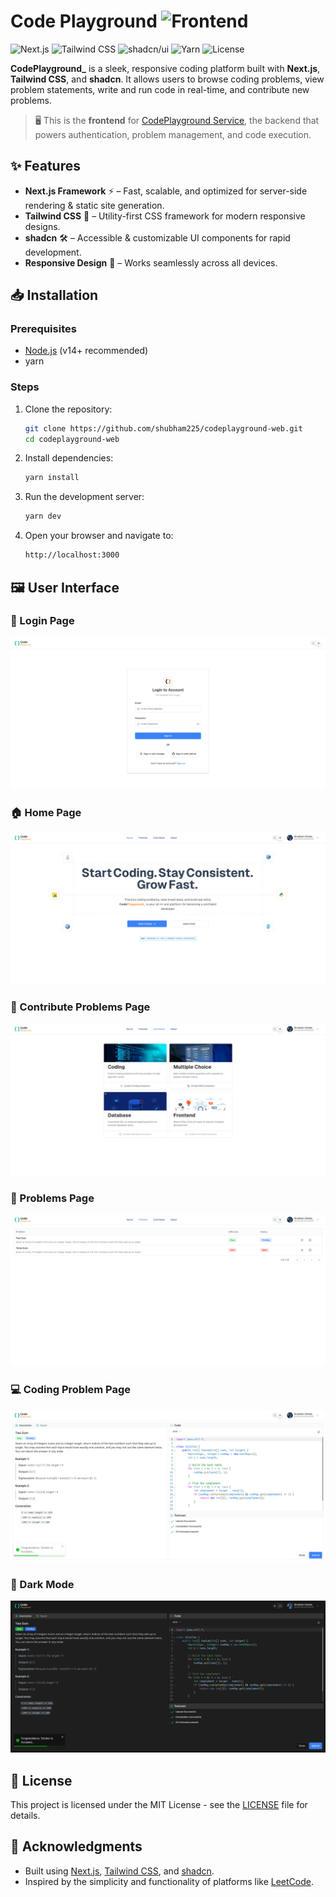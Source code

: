 # Code Playground ![Frontend](https://img.shields.io/badge/{_}-Frontend-38BDF8?style=flat-square)

![Next.js](https://img.shields.io/badge/Framework-Next.js-000?logo=nextdotjs&logoColor=white&style=flat)
![Tailwind CSS](https://img.shields.io/badge/Styling-Tailwind_CSS-38bdf8?logo=tailwindcss&logoColor=white&style=flat)
![shadcn/ui](https://img.shields.io/badge/UI-shadcn/ui-9f7aea?style=flat)
![Yarn](https://img.shields.io/badge/Package_Manager-Yarn-2C8EBB?logo=yarn&style=flat)
![License](https://img.shields.io/github/license/shubham225/online-coding-platform-frontend?style=flat)

**CodePlayground_** is a sleek, responsive coding platform built with **Next.js**, **Tailwind CSS**, and **shadcn**. It allows users to browse coding problems, view problem statements, write and run code in real-time, and contribute new problems.
> 🖥️ This is the **frontend** for [CodePlayground Service](https://github.com/shubham225/codeplayground-service), the backend that powers authentication, problem management, and code execution.


## ✨ Features

- **Next.js Framework** ⚡ – Fast, scalable, and optimized for server-side rendering & static site generation.
- **Tailwind CSS** 🎨 – Utility-first CSS framework for modern responsive designs.
- **shadcn** 🛠 – Accessible & customizable UI components for rapid development.
- **Responsive Design** 📱 – Works seamlessly across all devices.

## 📥 Installation

### Prerequisites
- [Node.js](https://nodejs.org/) (v14+ recommended)
- yarn 

### Steps

1. Clone the repository:
   ```bash
   git clone https://github.com/shubham225/codeplayground-web.git
   cd codeplayground-web
   ```
2. Install dependencies:
   ```bash
   yarn install
   ```
3. Run the development server:
   ```bash
   yarn dev
   ```
4. Open your browser and navigate to:
   ```bash
   http://localhost:3000
   ```

## 🖼 User Interface

### 🔐 Login Page  
![Login Page](./screenshots/login-page.png)

### 🏠 Home Page  
![Home Page](./screenshots/home-page.png)

### 🤝 Contribute Problems Page  
![Contribute Page](./screenshots/contribute-page.png)

### 🧩 Problems Page  
![Problems Page](./screenshots/problems-page.png)

### 💻 Coding Problem Page  
![Coding Problem Page](./screenshots/coding-problem-page.png)

### 🌙 Dark Mode  
![Dark Mode](./screenshots/dark-mode.png)


## 📜 License
This project is licensed under the MIT License - see the [LICENSE](LICENSE.md) file for details.


## 🙌 Acknowledgments

- Built using [Next.js](https://nextjs.org/), [Tailwind CSS](https://tailwindcss.com/), and [shadcn](https://ui.shadcn.com/).
- Inspired by the simplicity and functionality of platforms like [LeetCode](https://leetcode.com/).
